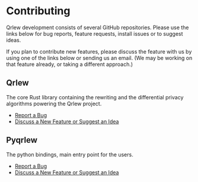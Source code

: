 # Contributing

Qrlew development consists of several GitHub repositories. Please use the links below for bug reports, feature requests, install issues or to suggest ideas.

If you plan to contribute new features, please discuss the feature with us by using one of the links below or sending us an email. (We may be working on that feature already, or taking a different approach.)

## Qrlew

The core Rust library containing the rewriting and the differential privacy algorithms powering the Qrlew project.

* [Report a Bug](https://github.com/Qrlew/qrlew/issues)
* [Discuss a New Feature or Suggest an Idea](https://github.com/Qrlew/qrlew/discussions)

## Pyqrlew

The python bindings, main entry point for the users.

* [Report a Bug](https://github.com/Qrlew/pyqrlew/issues)
* [Discuss a New Feature or Suggest an Idea](https://github.com/Qrlew/pyqrlew/discussions)
